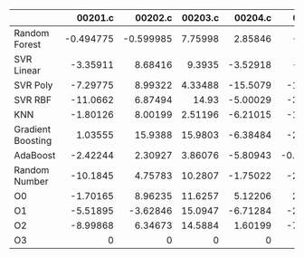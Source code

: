 |                   |    00201.c |   00202.c |   00203.c |   00204.c |    00205.c |   00206.c |   00207.c |   00208.c |   00209.c |   00210.c |   00211.c |    00212.c |   00213.c |   00214.c |   00215.c |   00216.c |    00217.c |   00218.c |    00219.c |   00220.c |   nestedLoop.c |   recursion.c |   select.c |   test10.c |   test11.c |   test12.c |   test13.c |   test1.c |   test2.c |   test3.c |   test4.c |   test5.c |   test6.c |   test7.c |   test8.c |   test9.c |     toy.c |   nan |   1.0209045508260852 |   0.9777604854936666 |   1.0125732033603383 |   nan |
|:------------------|-----------:|----------:|----------:|----------:|-----------:|----------:|----------:|----------:|----------:|----------:|----------:|-----------:|----------:|----------:|----------:|----------:|-----------:|----------:|-----------:|----------:|---------------:|--------------:|-----------:|-----------:|-----------:|-----------:|-----------:|----------:|----------:|----------:|----------:|----------:|----------:|----------:|----------:|----------:|----------:|------:|---------------------:|---------------------:|---------------------:|------:|
| Random Forest     |  -0.494775 | -0.599985 |   7.75998 |   2.85846 |  -2.5185   |  13.9481  |  -1.02349 | -0.65332  |  11.3029  |  -1.94923 |   3.31829 |   0.189448 |  1.87473  | -1.7621   |  3.40879  |  8.19228  | -14.2593   |  5.38951  | -0.833377  | -6.1948   |      -1.09687  |      -1.45816 |   0.297764 |   3.6476   |  -2.90312  |   -2.40696 |    1.94328 |  -6.21057 |  31.6294  |  8.01939  |  -1.99777 | 11.1591   |  0.248893 |  3.44554  |  7.65493  |  3.27632  | -13.6607  |   nan |                  nan |                  nan |                  nan |   nan |
| SVR Linear        |  -3.35911  |  8.68416  |   9.3935  |  -3.52918 |  -2.0222   |   9.62681 |  -8.01724 |  7.45934  |   7.55153 |  -2.73096 |   9.75782 |  -7.69423  | -0.165938 |  0.645931 | -3.50098  |  2.13853  |  -8.63603  | -8.52893  |  2.11616   |  3.04632  |      -2.88714  |      -2.24782 |  -1.92851  |  -7.84081  |   3.7668   |   -5.7913  |    8.47748 |   2.75532 |   8.46729 | -1.9005   | -10.238   |  6.41761  |  7.89605  | 13.2649   | 11.0291   | -1.77622  |  -9.59142 |   nan |                  nan |                  nan |                  nan |   nan |
| SVR Poly          |  -7.29775  |  8.99322  |   4.33488 | -15.5079  |  -1.74211  |   6.81855 |   3.7682  | -1.56445  |   6.0253  |  -4.8772  |   2.49959 |  -1.60424  |  3.75795  | -0.673568 | -1.7188   | 29.8335   | -13.5679   |  4.84973  | -6.37368   | -2.32682  |      -0.558369 |       3.20054 |   2.56576  |  -7.73669  |  15.7704   |    2.43452 |    6.12046 |  -6.10102 |  10.2268  | 13.4743   |  -9.41928 |  7.15553  | 11.3469   |  3.12836  | 17.1714   | -7.19929  |  -6.27414 |   nan |                  nan |                  nan |                  nan |   nan |
| SVR RBF           | -11.0662   |  6.87494  |  14.93    |  -5.00029 |  -3.11337  |  19.659   |  -4.52347 | -6.73739  |   2.31911 |  -2.93937 |   8.17984 | -10.9061   | 10.9405   | -1.39412  |  4.50345  | 12.8358   |  -1.69559  |  8.29604  | -3.29628   | -2.38906  |       3.51525  |      -2.72073 |   4.23659  |  -1.43045  |  -4.25757  |    2.46045 |   -2.747   |  -8.53359 |  17.2708  | 15.0763   |   1.10491 |  2.97029  |  8.78211  | 11.5361   |  3.8459   |  3.36915  |  -6.6388  |   nan |                  nan |                  nan |                  nan |   nan |
| KNN               |  -1.80126  |  8.00199  |   2.51196 |  -6.21015 | -11.7375   |  16.381   |  -1.36828 |  2.2448   |   0.89847 |  -5.8347  |   2.81293 |  -5.34432  |  2.69115  | -0.432726 |  0.580359 |  5.4406   | -15.0997   |  3.8407   | -4.72723   |  2.67991  |      -7.72147  |      -8.29189 |  -4.46032  |   4.35331  |   6.7711   |    4.05456 |    6.56888 |  -5.66006 |   2.4989  | 12.7553   |  -2.90143 | -0.523677 |  8.42791  |  3.86537  | 12.4639   |  1.52959  | -12.6005  |   nan |                  nan |                  nan |                  nan |   nan |
| Gradient Boosting |   1.03555  | 15.9388   |  15.9803  |  -6.38484 |  -2.76882  |  13.5677  |  -5.82761 |  6.19303  |   7.6531  |  -4.20478 |   8.95879 |   0.345553 |  9.82245  | -0.154376 |  2.90256  | -0.175942 |  -6.68862  |  1.96323  |  0.315901  | -0.702665 |     -11.5968   |       4.18092 |   4.81003  |  -4.99446  |   3.97614  |   11.7151  |    5.30933 |  -6.16654 |   2.56792 |  0.143001 |  -4.66266 | 10.0439   | 10.6055   |  1.8713   |  4.75951  |  3.38429  |  -8.59428 |   nan |                  nan |                  nan |                  nan |   nan |
| AdaBoost          |  -2.42244  |  2.30927  |   3.86076 |  -5.80943 |  -0.781593 |  19.2097  |  -3.74177 |  4.14213  |   9.84738 |  -5.53585 |   9.56999 | -11.0539   |  4.27531  |  9.40153  | -1.10503  | 12.4587   |  -0.237326 | -0.790514 |  0.0910096 | -0.912877 |       2.95607  |       5.98348 |  -7.00809  |   1.77267  |   7.69177  |   -9.03543 |   -6.43019 |  -7.22076 |   9.94986 |  6.13775  |  -8.48286 | 11.5364   | 10.4891   |  3.96398  |  0.926601 |  0.315161 |  -7.96909 |   nan |                  nan |                  nan |                  nan |   nan |
| Random Number     | -10.1845   |  4.75783  |  10.2807  |  -1.75022 |  -2.09995  |  21.9603  |  -3.59056 | -0.7241   |  -2.49451 |  -3.16233 |  19.7198  |  -4.61267  | -1.03582  | -1.91726  | -2.01609  |  1.73253  | -18.3225   | -1.82872  | -1.93452   | -4.57535  |      -0.886011 |      -2.36696 | -11.1535   |  -2.02868  |  -5.776    |   -5.60936 |    6.07566 | -14.4734  |  19.4771  | -6.98328  |  -2.90395 |  0.969618 |  5.44885  | -0.671398 |  9.60448  | -0.789695 |  -7.84498 |   nan |                  nan |                  nan |                  nan |   nan |
| O0                |  -1.70165  |  8.96235  |  11.6257  |   5.12206 |   2.05024  |  10.9037  |  -3.32584 | -6.69063  |   7.30633 |  -3.03768 |  -2.1691  |  -9.51823  | -1.79177  |  1.45492  |  0.143649 |  4.45433  |  -3.46439  |  2.21178  | -2.60543   |  3.64211  |       7.77297  |     -10.0302  |  -0.856889 |  -0.260116 |  -6.15086  |    7.36677 |    6.0141  | -13.1207  |   6.05012 |  3.63392  | -14.6652  |  5.41424  |  0.799522 | -0.990191 |  4.92162  |  0.992099 | -10.7676  |   nan |                  nan |                  nan |                  nan |   nan |
| O1                |  -5.51895  | -3.62846  |  15.0947  |  -6.71284 |  -2.73702  |  12.5337  |   2.29769 | -0.958746 |  -6.25394 |  -3.68296 |   5.77061 |  -4.77825  | -1.13133  | -1.14894  |  1.83441  | -3.76483  |  -1.0494   | -0.686041 | -5.14016   | -0.899176 |       0.739221 |      -4.22442 |   8.76563  |   5.62889  |  13.217    |    2.92847 |    8.93837 | -12.0069  |  12.3014  |  1.45583  |  -9.27959 |  7.48961  | -0.202178 |  5.02904  |  8.74867  |  4.78917  |  -5.80035 |   nan |                  nan |                  nan |                  nan |   nan |
| O2                |  -8.99868  |  6.34673  |  14.5884  |   1.60199 |  -7.30113  |   8.46321 |  -3.79269 | -0.968612 |   1.02644 |  13.9761  |   7.41636 |  -5.93426  | -5.4177   | -2.90155  |  2.89872  |  1.63593  |  -7.28246  | -1.64806  | -0.854437  | -2.62902  |      -1.69579  |      -0.48307 |  -5.02354  |   3.69201  |   0.726846 |  -11.3881  |    5.81035 |  -8.26076 |   7.63729 | -7.95731  |   1.00302 |  1.5388   | -0.935456 | -0.330869 |  4.81187  | -1.44512  |  -6.02399 |   nan |                  nan |                  nan |                  nan |   nan |
| O3                |   0        |  0        |   0       |   0       |   0        |   0       |   0       |  0        |   0       |   0       |   0       |   0        |  0        |  0        |  0        |  0        |   0        |  0        |  0         |  0        |       0        |       0       |   0        |   0        |   0        |    0       |    0       |   0       |   0       |  0        |   0       |  0        |  0        |  0        |  0        |  0        |   0       |   nan |                  nan |                  nan |                  nan |   nan |